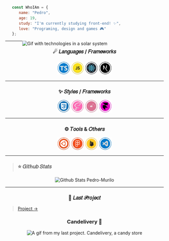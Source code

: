 ```jsx
   const WhoIAm = {
      name: "Pedro",
      age: 19,
      study: "I'm currently studying front-end! ✨",
      love: "Programing, design and games 🎮"
   };
```

<img  align="right" width="450px" src="https://github.com/Pedro-Murilo/Pedro-Murilo/blob/main/.github/solar-system.gif" alt="Gif with technologies in a solar system" />

---
<h3 align="center">☄ 𝐿𝑎𝑛𝑔𝑢𝑎𝑔𝑒𝑠 / 𝐹𝑟𝑎𝑚𝑒𝑤𝑜𝑟𝑘𝑠<h3>

<p align="center">

  <img width="40px"  alt="Typescript" src="https://github.com/Pedro-Murilo/Pedro-Murilo/blob/main/.github/typescript-icon.svg" />

  <img width="40px" alt="JavaScript" src="https://github.com/Pedro-Murilo/Pedro-Murilo/blob/main/.github/js-icon.svg"/>

  <img width="40px" alt="React JS" src="https://github.com/Pedro-Murilo/Pedro-Murilo/blob/main/.github/react-icon.svg" />

  <img width="40px" alt="Next JS" src="https://github.com/Pedro-Murilo/Pedro-Murilo/blob/main/.github/nextjs-icon.svg"/>
  
</p>


---
<h3 align="center">✨ 𝑆𝑡𝑦𝑙𝑒𝑠 / 𝐹𝑟𝑎𝑚𝑒𝑤𝑜𝑟𝑘𝑠</h3>

<p align="center">

  <img width="40px" alt="CSS3" src="https://github.com/Pedro-Murilo/Pedro-Murilo/blob/main/.github/css-icon.svg" />

  <img width="40px" alt="SASS" src="https://github.com/Pedro-Murilo/Pedro-Murilo/blob/main/.github/sass-icon.svg"/>

  <img width="40px" alt="Styled Components" src="https://github.com/Pedro-Murilo/Pedro-Murilo/blob/main/.github/styled-components-icon.svg" />

  <img width="40px" alt="Framer Motion" src="https://github.com/Pedro-Murilo/Pedro-Murilo/blob/main/.github/framer-motion-icon.svg"/>

</p>

---
<h3 align="center">⚙ 𝑇𝑜𝑜𝑙𝑠 & 𝑂𝑡ℎ𝑒𝑟𝑠</h3>

<p align="center">

  <img width="40px" alt="Ubuntu" src="https://github.com/Pedro-Murilo/Pedro-Murilo/blob/main/.github/ubuntu-icon.svg" />
  
  <img width="40px"  alt="Figma" src="https://github.com/Pedro-Murilo/Pedro-Murilo/blob/main/.github/figma-icon.svg"/>

  <img width="40px" alt="Firebase" src="https://github.com/Pedro-Murilo/Pedro-Murilo/blob/main/.github/firebase-icon.svg"/>

  <img width="40px" alt="Visual Studio Code" src="https://github.com/Pedro-Murilo/Pedro-Murilo/blob/main/.github/vscode-icon.svg"/>

</p>

---
>### ⭐ 𝐺𝑖𝑡ℎ𝑢𝑏 𝑆𝑡𝑎𝑡𝑠

<p align="center">
<img align="center" src="https://github-readme-stats.vercel.app/api?username=Pedro-Murilo&count_private=true&bg_color=f0dec7&text_color=000&title_color=e80000&hide_border=true&line_height=24&show_icons=true&icon_color=FF0000&custom_title=Stats&hide=issues&card_height=300" alt="Github Stats Pedro-Murilo" />
</p>

---
<h3 align="center">🌟 𝐿𝑎𝑠𝑡 𝒫𝑟𝑜𝑗𝑒𝑐𝑡</h3>

> [Project →](https://www.figma.com/proto/zm9oQ4ujRi1HXIWUt6a0gD/candelivery?node-id=2%3A2&scaling=min-zoom)


<h3 align="center">Candelivery 🍰</h3>

<p align="center">
  <img src="https://github.com/Pedro-Murilo/Pedro-Murilo/blob/main/.github/candelivery.gif" alt="A gif from my last project. Candelivery, a candy store"/>
</p>


 

